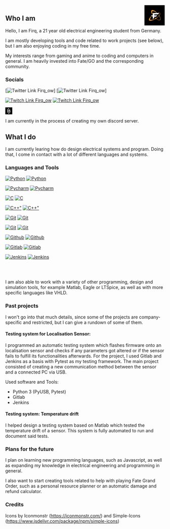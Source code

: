 <img alt="Firq Profile Picture" src="files/images/dark_pfp.png" align="right" width="64" height="64">

## Who I am

Hello, I am Firq, a 21 year old electrical engineering student from Germany. 

I am mostly developing tools and code related to work projects (see below), but I am also enjoying coding in my free time.

My interests range from gaming and anime to coding and computers in general. I am heavily invested into Fate/GO and the corresponding community.

### Socials

[![Twitter Link Firq_ow](raw.githubusercontent.com/Firq-ow/Firq-ow/main/files/icons/twitter_light.svg#gh-light-mode-only)]
[![Twitter Link Firq_ow](raw.githubusercontent.com/Firq-ow/Firq-ow/main/files/icons/twitter_dark.svg#gh-dark-mode-only)]

[![Twitch Link Firq_ow](raw.githubusercontent.com/Firq-ow/Firq-ow/main/files/icons/twitch_light.svg#gh-light-mode-only)][twitch]
[![Twitch Link Firq_ow](raw.githubusercontent.com/Firq-ow/Firq-ow/main/files/icons/twitch_dark.svg#gh-dark-mode-only)][twitch]

[<img align="left" title="Rayshift.io" alt="Rayshift.io" width="22px" src="files/icons/rayshift_icon.png" />][rayshift]

<br>
</br>
I am currently in the process of creating my own discord server.

## What I do

I am currently learing how do design electrical systems and program. Doing that, I come in contact with a lot of different languages and systems.

### Languages and Tools

[![Python](raw.githubusercontent.com/Firq-ow/Firq-ow/main/files/icons/python_light.svg#gh-light-mode-only)][python]
[![Python](raw.githubusercontent.com/Firq-ow/Firq-ow/main/files/icons/python_dark.svg#gh-dark-mode-only)][python]

[![Pycharm](raw.githubusercontent.com/Firq-ow/Firq-ow/main/files/icons/pycharm_light.svg#gh-light-mode-only)][pycharm]
[![Pycharm](raw.githubusercontent.com/Firq-ow/Firq-ow/main/files/icons/pycharm_dark.svg#gh-dark-mode-only)][pycharm]

[![C](raw.githubusercontent.com/Firq-ow/Firq-ow/main/files/icons/c_light.svg#gh-light-mode-only)][c]
[![C](raw.githubusercontent.com/Firq-ow/Firq-ow/main/files/icons/c_dark.svg#gh-dark-mode-only)][c]

[![C++"](raw.githubusercontent.com/Firq-ow/Firq-ow/main/files/icons/cplusplus.svg#gh-light-mode-only)][cpp]
[![C++"](raw.githubusercontent.com/Firq-ow/Firq-ow/main/files/icons/cplusplus_dark.svg#gh-dark-mode-only)][cpp]

[![Git](raw.githubusercontent.com/Firq-ow/Firq-ow/main/files/icons/git_light.svg#gh-light-mode-only)][git]
[![Git](raw.githubusercontent.com/Firq-ow/Firq-ow/main/files/icons/git_dark.svg#gh-dark-mode-only)][git]

[![Git](raw.githubusercontent.com/Firq-ow/Firq-ow/main/files/icons/git_light.svg#gh-light-mode-only)][git]
[![Git](raw.githubusercontent.com/Firq-ow/Firq-ow/main/files/icons/git_dark.svg#gh-dark-mode-only)][git]

[![Github](raw.githubusercontent.com/Firq-ow/Firq-ow/main/files/icons/github_light.svg#gh-light-mode-only)][github]
[![Github](raw.githubusercontent.com/Firq-ow/Firq-ow/main/files/icons/github_dark.svg#gh-dark-mode-only)][github]

[![Gitlab](raw.githubusercontent.com/Firq-ow/Firq-ow/main/files/icons/gitlab_light.svg#gh-light-mode-only)][gitlab]
[![Gitlab](raw.githubusercontent.com/Firq-ow/Firq-ow/main/files/icons/gitlab_dark.svg#gh-dark-mode-only)][gitlab]

[![Jenkins](raw.githubusercontent.com/Firq-ow/Firq-ow/main/files/icons/jenkins_light.svg#gh-light-mode-only)][jenkins]
[![Jenkins](raw.githubusercontent.com/Firq-ow/Firq-ow/main/files/icons/jenkins_dark.svg#gh-dark-mode-only)][jenkins]

<br>
</br>

I am also able to work with a variety of other programming, design and simulation tools, for example Matlab, Eagle or LTSpice, as well as with more specific languages like VHLD.

### Past projects

I won't go into that much details, since some of the projects are company-specific and restricted, but I can give a rundown of some of them.

#### Testing system for Localisation Sensor:

I programmed an automatic testing system which flashes firmware onto an localisation sensor and checks if any parameters got altered or if the sensor fails to fulfill its functionalities afterwards. For the project, I used Gitlab and Jenkins as a basis with Pytest as my testing framework. The main project consisted of creating a new communication method between the sensor and a connected PC via USB.

Used software and Tools:
- Python 3 (PyUSB, Pytest)
- Gitlab
- Jenkins

#### Testing system: Temperature drift

I helped design a testing system based on Matlab which tested the temperature drift of a sensor. This system is fully automated to run and document said tests.

### Plans for the future

I plan on learning new programming languages, such as Javascript, as well as expanding my knowledge in electrical engineering and programming in general.

I also want to start creating tools related to help with playing Fate Grand Order, such as a personal resource planner or an automatic damage and refund calculator.

### Credits

Icons by Iconmonstr (<https://iconmonstr.com/>) and Simple-Icons (<https://www.jsdelivr.com/package/npm/simple-icons>)


[twitter]: https://www.twitter.com/firq_ow
[rayshift]: https://www.rayshift.io/na/firq
[twitch]: https://www.twitch.tv/firq
[github]: https://github.com/Firq-ow
[pycharm]: https://www.jetbrains.com/pycharm/
[python]: https://www.python.org/
[c]: https://www.iso.org/standard/74528.html
[cpp]: https://isocpp.org/
[git]: https://git-scm.com/
[gitlab]: https://about.gitlab.com/
[jenkins]: https://www.jenkins.io/
